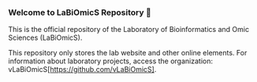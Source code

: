 ### Welcome to LaBiOmicS Repository 👋

This is the official repository of the Laboratory of Bioinformatics and Omic Sciences (LaBiOmicS).

This repository only stores the lab website and other online elements. For information about laboratory projects, access the organization: vLaBiOmicS[https://github.com/vLaBiOmicS].
